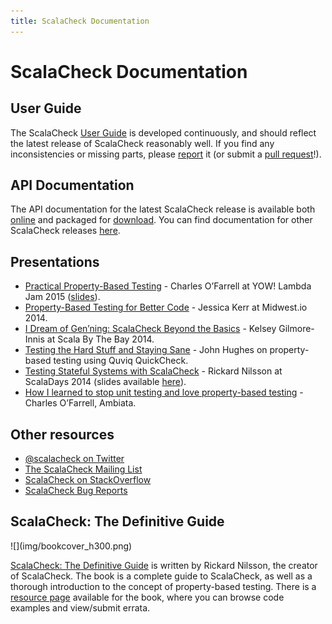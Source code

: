 ```yaml
---
title: ScalaCheck Documentation
---
```


# ScalaCheck Documentation

## User Guide
The ScalaCheck [User Guide](https://github.com/typelevel/scalacheck/blob/master/doc/UserGuide.md) is developed continuously, and should reflect the latest release of ScalaCheck reasonably well. If you find any inconsistencies or missing parts, please [report](https://github.com/typelevel/scalacheck/issues) it (or submit a [pull request](https://github.com/typelevel/scalacheck/pulls)!).

## API Documentation

The API documentation for the latest ScalaCheck release is available both [online](./files/scalacheck_2.11-1.14.3-api/index.html) and packaged for [download](./download.html#api). You can find documentation for other ScalaCheck releases [here](./releases.html).

## Presentations

- [Practical Property-Based Testing](https://yow.eventer.com/yow-lambda-jam-2015-1305/practical-property-based-testing-by-charles-o-farrell-1884) - Charles O’Farrell at YOW! Lambda Jam 2015 ([slides](http://blog.charleso.org/property-testing-preso/yowlj2015.html)).
- [Property-Based Testing for Better Code](https://www.youtube.com/watch?v=shngiiBfD80) - Jessica Kerr at Midwest.io 2014.
- [I Dream of Gen’ning: ScalaCheck Beyond the Basics](http://functional.tv/post/97738967579) - Kelsey Gilmore-Innis at Scala By The Bay 2014.
- [Testing the Hard Stuff and Staying Sane](http://www.infoq.com/presentations/testing-techniques-case-study) - John Hughes on property-based testing using Quviq QuickCheck.
- [Testing Stateful Systems with ScalaCheck](http://parleys.com/play/53a7d2d0e4b0543940d9e566) - Rickard Nilsson at ScalaDays 2014 (slides available [here](./files/scaladays2014/index.html)).
- [How I learned to stop unit testing and love property-based testing](http://blog.charleso.org/property-testing-preso) - Charles O’Farrell, Ambiata.

## Other resources

- [\@scalacheck on Twitter](https://twitter.com/scalacheck)
- [The ScalaCheck Mailing List](https://groups.google.com/forum/#!forum/scalacheck)
- [ScalaCheck on StackOverflow](https://stackoverflow.com/questions/tagged/scalacheck)
- [ScalaCheck Bug Reports](https://github.com/typelevel/scalacheck/issues)

## ScalaCheck: The Definitive Guide

<div class="imgleft">
  ![](img/bookcover_h300.png)
</div>

[ScalaCheck: The Definitive Guide](http://www.artima.com/shop/scalacheck) is written by Rickard Nilsson, the creator of ScalaCheck. The book is a complete guide to ScalaCheck, as well as a thorough introduction to the concept of property-based testing. There is a [resource page](http://booksites.artima.com/scalacheck) available for the book, where you can browse code examples and view/submit errata.


